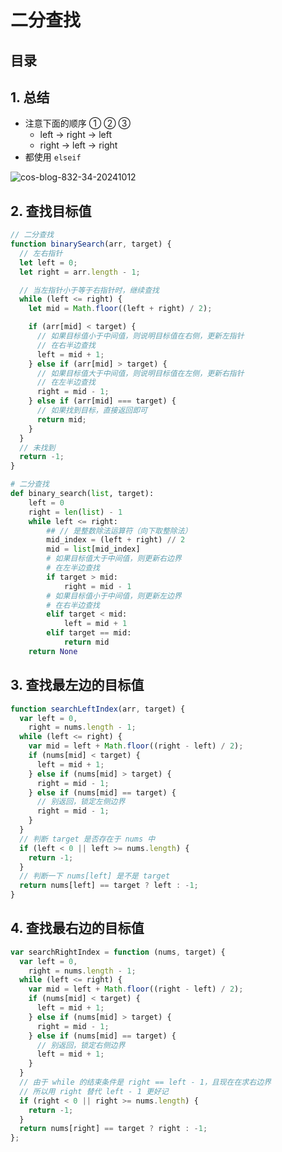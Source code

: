
# 二分查找




## 目录
<!-- toc -->
 ## 1. 总结 

- 注意下面的顺序 ① ② ③
	- left →  right  → left
	- right →  left  → right
- 都使用 `elseif`

![cos-blog-832-34-20241012](https://blog-1310531898.cos.ap-beijing.myqcloud.com/832-34-20241012/Pasted%20image%2020240926210526.png)


## 2. 查找目标值

```javascript
// 二分查找
function binarySearch(arr, target) {
  // 左右指针
  let left = 0;
  let right = arr.length - 1;

  // 当左指针小于等于右指针时，继续查找
  while (left <= right) {
    let mid = Math.floor((left + right) / 2);

    if (arr[mid] < target) {
      // 如果目标值小于中间值，则说明目标值在右侧，更新左指针
      // 在右半边查找
      left = mid + 1;
    } else if (arr[mid] > target) {
      // 如果目标值大于中间值，则说明目标值在左侧，更新右指针
      // 在左半边查找
      right = mid - 1;
    } else if (arr[mid] === target) {
      // 如果找到目标，直接返回即可
      return mid;
    }
  }
  // 未找到
  return -1;
}
```


```python
# 二分查找
def binary_search(list, target):
    left = 0
    right = len(list) - 1
    while left <= right:
        ## // 是整数除法运算符（向下取整除法）
        mid_index = (left + right) // 2
        mid = list[mid_index]
        # 如果目标值大于中间值，则更新右边界
        # 在左半边查找
        if target > mid:
            right = mid - 1
        # 如果目标值小于中间值，则更新左边界
        # 在右半边查找
        elif target < mid:
            left = mid + 1
        elif target == mid:
            return mid
    return None

```

## 3. 查找最左边的目标值

```javascript
function searchLeftIndex(arr, target) {
  var left = 0,
    right = nums.length - 1;
  while (left <= right) {
    var mid = left + Math.floor((right - left) / 2);
    if (nums[mid] < target) {
      left = mid + 1;
    } else if (nums[mid] > target) {
      right = mid - 1;
    } else if (nums[mid] == target) {
      // 别返回，锁定左侧边界
      right = mid - 1;
    }
  }
  // 判断 target 是否存在于 nums 中
  if (left < 0 || left >= nums.length) {
    return -1;
  }
  // 判断一下 nums[left] 是不是 target
  return nums[left] == target ? left : -1;
}
```


## 4. 查找最右边的目标值

```javascript
var searchRightIndex = function (nums, target) {
  var left = 0,
    right = nums.length - 1;
  while (left <= right) {
    var mid = left + Math.floor((right - left) / 2);
    if (nums[mid] < target) {
      left = mid + 1;
    } else if (nums[mid] > target) {
      right = mid - 1;
    } else if (nums[mid] == target) {
      // 别返回，锁定右侧边界
      left = mid + 1;
    }
  }
  // 由于 while 的结束条件是 right == left - 1，且现在在求右边界
  // 所以用 right 替代 left - 1 更好记
  if (right < 0 || right >= nums.length) {
    return -1;
  }
  return nums[right] == target ? right : -1;
};

```

